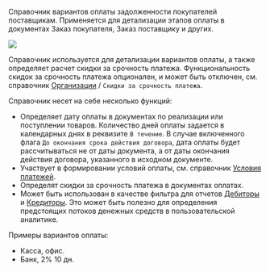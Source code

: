 ﻿Справочник вариантов оплаты задолженности покупателей поставщикам. Применяется для детализации этапов оплаты в документах Заказ покупателя, Заказ поставщику и других.

![](../img/2019_03_21_15_38_581.png)

Справочник используется для детализации вариантов оплаты, а также определяет расчет скидки за срочность платежа. Функциональность скидок за срочность платежа опционален, и может быть отключен, см. справочник [Организации](/c/Companies) / `Скидки за срочность платежа`.

Справочник несет на себе несколько функций:

- Определяет дату оплаты в документах по реализации или поступлении товаров. Количество дней оплаты задается в календарных днях в реквизите `В течение`. В случае включенного флага `До окончания срока действия договора`, дата оплаты будет рассчитываться не от даты документа, а от даты окончания действия договора, указанного в исходном документе.
- Участвует в формировании условий оплаты, см. справочник [Условия платежей](/c/Terms).
- Определят скидки за срочность платежа в документах оплатах.
- Может быть использован в качестве фильтра для отчетов [Дебиторы](/r/Debts) и [Кредиторы](/r/VendorDebts). Это может быть полезно для определения предстоящих потоков денежных средств в пользовательской аналитике.

Примеры вариантов оплаты:

- Касса, офис.
- Банк, 2% 10 дн.

